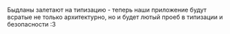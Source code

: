 Быдланы залетают на типизацию - теперь наши приложение будут всратые не только архитектурно, но и будет лютый проеб в типизации и безопасности :3
